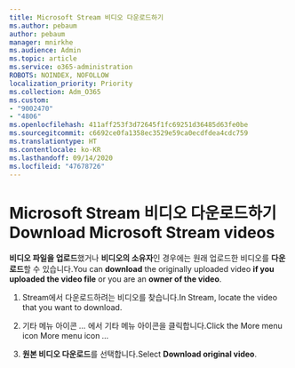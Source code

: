 ```yaml
---
title: Microsoft Stream 비디오 다운로드하기
ms.author: pebaum
author: pebaum
manager: mnirkhe
ms.audience: Admin
ms.topic: article
ms.service: o365-administration
ROBOTS: NOINDEX, NOFOLLOW
localization_priority: Priority
ms.collection: Adm_O365
ms.custom:
- "9002470"
- "4806"
ms.openlocfilehash: 411aff253f3d72645f1fc69251d36485d63fe0be
ms.sourcegitcommit: c6692ce0fa1358ec3529e59ca0ecdfdea4cdc759
ms.translationtype: HT
ms.contentlocale: ko-KR
ms.lasthandoff: 09/14/2020
ms.locfileid: "47678726"
---
```

# <a name="download-microsoft-stream-videos"></a><span data-ttu-id="e4572-102">Microsoft Stream 비디오 다운로드하기</span><span class="sxs-lookup"><span data-stu-id="e4572-102">Download Microsoft Stream videos</span></span>

<span data-ttu-id="e4572-103">**비디오 파일을 업로드**했거나 **비디오의 소유자**인 경우에는 원래 업로드한 비디오를 **다운로드**할 수 있습니다.</span><span class="sxs-lookup"><span data-stu-id="e4572-103">You can **download** the originally uploaded video **if you uploaded the video file** or you are an **owner of the video**.</span></span>

1. <span data-ttu-id="e4572-104">Stream에서 다운로드하려는 비디오를 찾습니다.</span><span class="sxs-lookup"><span data-stu-id="e4572-104">In Stream, locate the video that you want to download.</span></span>

2. <span data-ttu-id="e4572-105">기타 메뉴 아이콘 *...* 에서 기타 메뉴 아이콘을 클릭합니다.</span><span class="sxs-lookup"><span data-stu-id="e4572-105">Click the More menu icon More menu icon *...*</span></span>

3. <span data-ttu-id="e4572-106">**원본 비디오 다운로드**를 선택합니다.</span><span class="sxs-lookup"><span data-stu-id="e4572-106">Select **Download original video**.</span></span>
